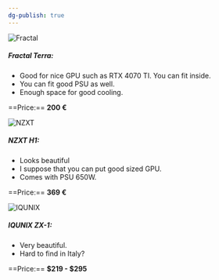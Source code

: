 ```yaml
---
dg-publish: true
---
```

![Fractal](https://www.fractal-design.com/app/uploads/2023/05/Terra_Jade_01-Left-Front.jpg)
##### Fractal Terra:
- Good for nice GPU such as RTX 4070 TI. You can fit inside.
- You can fit good PSU as well.
- Enough space for good cooling. 

==Price:== **200 €**

![NZXT](https://nzxt.com/assets/cms/34299/1643666690-cases_h1_white_black_hero_left_png-clear-background.png?auto=format&dpr=1.5&fit=crop&h=1000&w=1000)
##### NZXT H1:
- Looks beautiful
- I suppose that you can put good sized GPU.
- Comes with PSU 650W.

==Price:== **369 €**

![IQUNIX](https://iqunix.store/cdn/shop/products/iqunix-zx-1-aluminum-mini-itx-case-277859_1800x1800.jpg?v=1686823808)
##### IQUNIX ZX-1:
- Very beautiful.
- Hard to find in Italy?

==Price:== **$219 - $295**